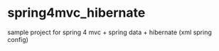 # spring4mvc_hibernate
sample project for spring 4 mvc + spring data + hibernate (xml spring config)
